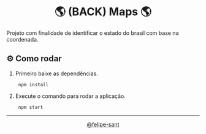 <div align="center">

# 🌎 (BACK) Maps 🌎

</div>

Projeto com finalidade de identificar o estado do brasil com base na coordenada.

## ⚙️ Como rodar

1. Primeiro baixe as dependências.

        npm install

2. Execute o comando para rodar a aplicação.

        npm start

<hr>

<div align="center"><a href="https://github.com/felipe-sant?tab=followers">@felipe-sant</a></div>

<div align="center">
